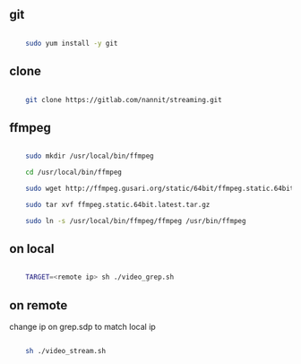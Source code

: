 ## git

``` bash

	sudo yum install -y git

```

## clone

``` bash

	git clone https://gitlab.com/nannit/streaming.git

```

## ffmpeg

``` bash

	sudo mkdir /usr/local/bin/ffmpeg

	cd /usr/local/bin/ffmpeg

	sudo wget http://ffmpeg.gusari.org/static/64bit/ffmpeg.static.64bit.latest.tar.gz

	sudo tar xvf ffmpeg.static.64bit.latest.tar.gz

	sudo ln -s /usr/local/bin/ffmpeg/ffmpeg /usr/bin/ffmpeg

```

## on local

``` bash

	TARGET=<remote ip> sh ./video_grep.sh

```

## on remote

change ip on grep.sdp to match local ip

``` bash

	sh ./video_stream.sh

```
